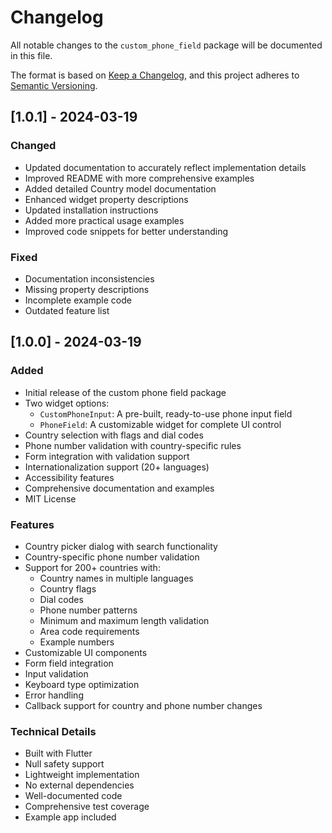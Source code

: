 # Changelog

All notable changes to the `custom_phone_field` package will be documented in this file.

The format is based on [Keep a Changelog](https://keepachangelog.com/en/1.0.0/),
and this project adheres to [Semantic Versioning](https://semver.org/spec/v2.0.0.html).

## [1.0.1] - 2024-03-19

### Changed
- Updated documentation to accurately reflect implementation details
- Improved README with more comprehensive examples
- Added detailed Country model documentation
- Enhanced widget property descriptions
- Updated installation instructions
- Added more practical usage examples
- Improved code snippets for better understanding

### Fixed
- Documentation inconsistencies
- Missing property descriptions
- Incomplete example code
- Outdated feature list

## [1.0.0] - 2024-03-19

### Added
- Initial release of the custom phone field package
- Two widget options:
  - `CustomPhoneInput`: A pre-built, ready-to-use phone input field
  - `PhoneField`: A customizable widget for complete UI control
- Country selection with flags and dial codes
- Phone number validation with country-specific rules
- Form integration with validation support
- Internationalization support (20+ languages)
- Accessibility features
- Comprehensive documentation and examples
- MIT License

### Features
- Country picker dialog with search functionality
- Country-specific phone number validation
- Support for 200+ countries with:
  - Country names in multiple languages
  - Country flags
  - Dial codes
  - Phone number patterns
  - Minimum and maximum length validation
  - Area code requirements
  - Example numbers
- Customizable UI components
- Form field integration
- Input validation
- Keyboard type optimization
- Error handling
- Callback support for country and phone number changes

### Technical Details
- Built with Flutter
- Null safety support
- Lightweight implementation
- No external dependencies
- Well-documented code
- Comprehensive test coverage
- Example app included
